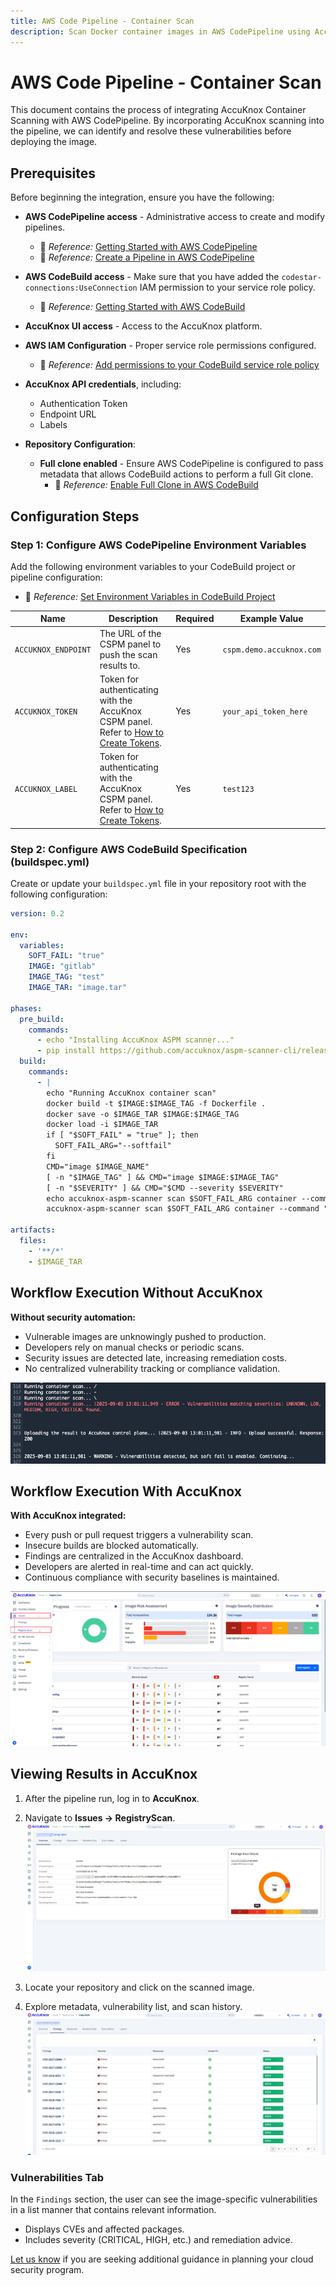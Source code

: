 ```yaml
---
title: AWS Code Pipeline - Container Scan
description: Scan Docker container images in AWS CodePipeline using AccuKnox to automatically identify vulnerabilities and strengthen container security.
---
```


# AWS Code Pipeline - Container Scan

This document contains the process of integrating AccuKnox Container Scanning with AWS CodePipeline. By incorporating AccuKnox scanning into the pipeline, we can identify and resolve these vulnerabilities before deploying the image.

## Prerequisites

Before beginning the integration, ensure you have the following:

* **AWS CodePipeline access** - Administrative access to create and modify pipelines.
    * 📖 *Reference:* [Getting Started with AWS CodePipeline](https://docs.aws.amazon.com/codepipeline/latest/userguide/getting-started-codepipeline.html)
    * 📖 *Reference:* [Create a Pipeline in AWS CodePipeline](https://docs.aws.amazon.com/codepipeline/latest/userguide/pipelines-create.html)

* **AWS CodeBuild access** - Make sure that you have added the `codestar-connections:UseConnection` IAM permission to your service role policy.
    * 📖 *Reference:* [Getting Started with AWS CodeBuild](https://docs.aws.amazon.com/codebuild/latest/userguide/getting-started.html)

* **AccuKnox UI access** - Access to the AccuKnox platform.

* **AWS IAM Configuration** - Proper service role permissions configured.
    * 📖 *Reference:* [Add permissions to your CodeBuild service role policy](https://docs.aws.amazon.com/codepipeline/latest/userguide/troubleshooting.html#codebuild-role-connections)

* **AccuKnox API credentials**, including:
    * Authentication Token
    * Endpoint URL
    * Labels

* **Repository Configuration**:
    * **Full clone enabled** - Ensure AWS CodePipeline is configured to pass metadata that allows CodeBuild actions to perform a full Git clone.
        * 📖 *Reference:* [Enable Full Clone in AWS CodeBuild](https://docs.aws.amazon.com/codepipeline/latest/userguide/tutorials-github-gitclone.html)

## Configuration Steps

### Step 1: Configure AWS CodePipeline Environment Variables

Add the following environment variables to your CodeBuild project or pipeline configuration:

* 📖 *Reference:* [Set Environment Variables in CodeBuild Project](https://docs.aws.amazon.com/codepipeline/latest/userguide/tutorials-pipeline-variables.html)

| Name                | Description                                                                                                                           | Required | Example Value            |
| ------------------- | ------------------------------------------------------------------------------------------------------------------------------------- | -------- | ------------------------ |
| `ACCUKNOX_ENDPOINT` | The URL of the CSPM panel to push the scan results to.                                                                                | Yes      | `cspm.demo.accuknox.com` |
| `ACCUKNOX_TOKEN`    | Token for authenticating with the AccuKnox CSPM panel. Refer to [How to Create Tokens](https://help.accuknox.com/how-to/how-to-create-tokens/). | Yes      | `your_api_token_here`    |
| `ACCUKNOX_LABEL`    | Token for authenticating with the AccuKnox CSPM panel. Refer to [How to Create Tokens](https://help.accuknox.com/how-to/how-to-create-tokens/). | Yes      | `test123`                |

### Step 2: Configure AWS CodeBuild Specification (buildspec.yml)

Create or update your `buildspec.yml` file in your repository root with the following configuration:

```yaml
version: 0.2

env:
  variables:
    SOFT_FAIL: "true"
    IMAGE: "gitlab"
    IMAGE_TAG: "test"
    IMAGE_TAR: "image.tar"

phases:
  pre_build:
    commands:
      - echo "Installing AccuKnox ASPM scanner..."
      - pip install https://github.com/accuknox/aspm-scanner-cli/releases/download/v0.13.4/accuknox_aspm_scanner-0.13.4-py3-none-any.whl --break-system-packages
  build:
    commands:
      - |
        echo "Running AccuKnox container scan"
        docker build -t $IMAGE:$IMAGE_TAG -f Dockerfile .
        docker save -o $IMAGE_TAR $IMAGE:$IMAGE_TAG
        docker load -i $IMAGE_TAR
        if [ "$SOFT_FAIL" = "true" ]; then
          SOFT_FAIL_ARG="--softfail"
        fi
        CMD="image $IMAGE_NAME"
        [ -n "$IMAGE_TAG" ] && CMD="image $IMAGE:$IMAGE_TAG"
        [ -n "$SEVERITY" ] && CMD="$CMD --severity $SEVERITY"
        echo accuknox-aspm-scanner scan $SOFT_FAIL_ARG container --command "$CMD" --container-mode
        accuknox-aspm-scanner scan $SOFT_FAIL_ARG container --command "$CMD" --container-mode

artifacts:
  files:
    - '**/*'
    - $IMAGE_TAR
```

## Workflow Execution Without AccuKnox

**Without security automation:**

* Vulnerable images are unknowingly pushed to production.
* Developers rely on manual checks or periodic scans.
* Security issues are detected late, increasing remediation costs.
* No centralized vulnerability tracking or compliance validation.

![alt](./images/aws-container-scan/1.png)

## Workflow Execution With AccuKnox

**With AccuKnox integrated:**

* Every push or pull request triggers a vulnerability scan.
* Insecure builds are blocked automatically.
* Findings are centralized in the AccuKnox dashboard.
* Developers are alerted in real-time and can act quickly.
* Continuous compliance with security baselines is maintained.

![alt](./images/aws-container-scan/2.png)


## Viewing Results in AccuKnox

1.  After the pipeline run, log in to **AccuKnox**.
2.  Navigate to **Issues → RegistryScan**.
![alt](./images/aws-container-scan/3.png)

3.  Locate your repository and click on the scanned image.
4.  Explore metadata, vulnerability list, and scan history.
![alt](./images/aws-container-scan/4.png)

### Vulnerabilities Tab

In the `Findings` section, the user can see the image-specific vulnerabilities in a list manner that contains relevant information.

* Displays CVEs and affected packages.
* Includes severity (CRITICAL, HIGH, etc.) and remediation advice.

[Let us know](https://www.accuknox.com/contact-us/) if you are seeking additional guidance in planning your cloud security program.